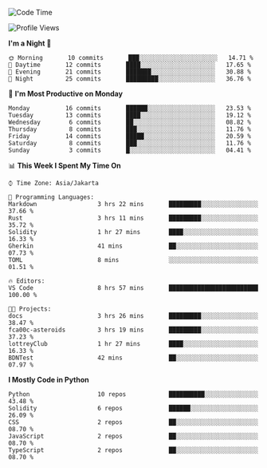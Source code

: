 <!--START_SECTION:waka-->
![Code Time](http://img.shields.io/badge/Code%20Time-1%2C390%20hrs%2013%20mins-blue)

![Profile Views](http://img.shields.io/badge/Profile%20Views-1-blue)

**I'm a Night 🦉** 

```text
🌞 Morning       10 commits       ███░░░░░░░░░░░░░░░░░░░░░░   14.71 % 
🌆 Daytime       12 commits       ████░░░░░░░░░░░░░░░░░░░░░   17.65 % 
🌃 Evening       21 commits       ███████░░░░░░░░░░░░░░░░░░   30.88 % 
🌙 Night         25 commits       █████████░░░░░░░░░░░░░░░░   36.76 % 

```
📅 **I'm Most Productive on Monday** 

```text
Monday          16 commits       ██████░░░░░░░░░░░░░░░░░░░   23.53 % 
Tuesday         13 commits       ████░░░░░░░░░░░░░░░░░░░░░   19.12 % 
Wednesday        6 commits       ██░░░░░░░░░░░░░░░░░░░░░░░   08.82 % 
Thursday         8 commits       ███░░░░░░░░░░░░░░░░░░░░░░   11.76 % 
Friday          14 commits       █████░░░░░░░░░░░░░░░░░░░░   20.59 % 
Saturday         8 commits       ███░░░░░░░░░░░░░░░░░░░░░░   11.76 % 
Sunday           3 commits       █░░░░░░░░░░░░░░░░░░░░░░░░   04.41 % 

```


📊 **This Week I Spent My Time On** 

```text
⌚︎ Time Zone: Asia/Jakarta

💬 Programming Languages: 
Markdown                 3 hrs 22 mins       █████████░░░░░░░░░░░░░░░░   37.66 % 
Rust                     3 hrs 11 mins       █████████░░░░░░░░░░░░░░░░   35.72 % 
Solidity                 1 hr 27 mins        ████░░░░░░░░░░░░░░░░░░░░░   16.33 % 
Gherkin                  41 mins             ██░░░░░░░░░░░░░░░░░░░░░░░   07.73 % 
TOML                     8 mins              ░░░░░░░░░░░░░░░░░░░░░░░░░   01.51 % 

🔥 Editors: 
VS Code                  8 hrs 57 mins       █████████████████████████   100.00 % 

🐱‍💻 Projects: 
docs                     3 hrs 26 mins       █████████░░░░░░░░░░░░░░░░   38.47 % 
fca00c-asteroids         3 hrs 19 mins       █████████░░░░░░░░░░░░░░░░   37.23 % 
lottreyClub              1 hr 27 mins        ████░░░░░░░░░░░░░░░░░░░░░   16.33 % 
BDNTest                  42 mins             ██░░░░░░░░░░░░░░░░░░░░░░░   07.97 % 

```

**I Mostly Code in Python** 

```text
Python                   10 repos            ██████████░░░░░░░░░░░░░░░   43.48 % 
Solidity                 6 repos             ██████░░░░░░░░░░░░░░░░░░░   26.09 % 
CSS                      2 repos             ██░░░░░░░░░░░░░░░░░░░░░░░   08.70 % 
JavaScript               2 repos             ██░░░░░░░░░░░░░░░░░░░░░░░   08.70 % 
TypeScript               2 repos             ██░░░░░░░░░░░░░░░░░░░░░░░   08.70 % 

```



<!--END_SECTION:waka-->
